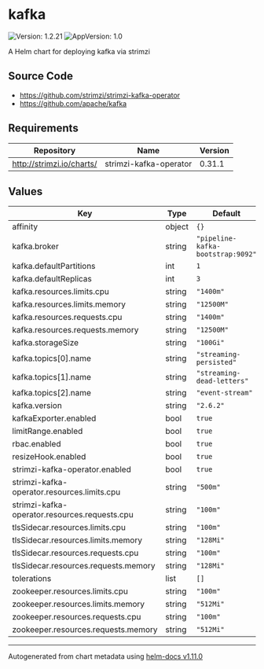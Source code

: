 # kafka

![Version: 1.2.21](https://img.shields.io/badge/Version-1.2.21-informational?style=flat-square) ![AppVersion: 1.0](https://img.shields.io/badge/AppVersion-1.0-informational?style=flat-square)

A Helm chart for deploying kafka via strimzi

## Source Code

* <https://github.com/strimzi/strimzi-kafka-operator>
* <https://github.com/apache/kafka>

## Requirements

| Repository | Name | Version |
|------------|------|---------|
| http://strimzi.io/charts/ | strimzi-kafka-operator | 0.31.1 |

## Values

| Key | Type | Default | Description |
|-----|------|---------|-------------|
| affinity | object | `{}` |  |
| kafka.broker | string | `"pipeline-kafka-bootstrap:9092"` |  |
| kafka.defaultPartitions | int | `1` |  |
| kafka.defaultReplicas | int | `3` |  |
| kafka.resources.limits.cpu | string | `"1400m"` |  |
| kafka.resources.limits.memory | string | `"12500M"` |  |
| kafka.resources.requests.cpu | string | `"1400m"` |  |
| kafka.resources.requests.memory | string | `"12500M"` |  |
| kafka.storageSize | string | `"100Gi"` |  |
| kafka.topics[0].name | string | `"streaming-persisted"` |  |
| kafka.topics[1].name | string | `"streaming-dead-letters"` |  |
| kafka.topics[2].name | string | `"event-stream"` |  |
| kafka.version | string | `"2.6.2"` |  |
| kafkaExporter.enabled | bool | `true` |  |
| limitRange.enabled | bool | `true` |  |
| rbac.enabled | bool | `true` |  |
| resizeHook.enabled | bool | `true` |  |
| strimzi-kafka-operator.enabled | bool | `true` |  |
| strimzi-kafka-operator.resources.limits.cpu | string | `"500m"` |  |
| strimzi-kafka-operator.resources.requests.cpu | string | `"100m"` |  |
| tlsSidecar.resources.limits.cpu | string | `"100m"` |  |
| tlsSidecar.resources.limits.memory | string | `"128Mi"` |  |
| tlsSidecar.resources.requests.cpu | string | `"100m"` |  |
| tlsSidecar.resources.requests.memory | string | `"128Mi"` |  |
| tolerations | list | `[]` |  |
| zookeeper.resources.limits.cpu | string | `"100m"` |  |
| zookeeper.resources.limits.memory | string | `"512Mi"` |  |
| zookeeper.resources.requests.cpu | string | `"100m"` |  |
| zookeeper.resources.requests.memory | string | `"512Mi"` |  |

----------------------------------------------
Autogenerated from chart metadata using [helm-docs v1.11.0](https://github.com/norwoodj/helm-docs/releases/v1.11.0)
